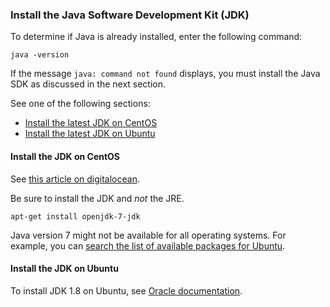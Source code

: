 <div markdown="1">

<h3 id="prereq-java">Install the Java Software Development Kit (JDK)</h3>
To determine if Java is already installed, enter the following command:

	java -version

If the message `java: command not found` displays, you must install the Java SDK as discussed in the next section. 

See one of the following sections:

* <a href="#install-prereq-java-centos">Install the latest JDK on CentOS</a>
* <a href="#install-prereq-java-ubuntu">Install the latest JDK on Ubuntu</a>

<h4 id="install-prereq-java-centos">Install the JDK on CentOS</h4>
See <a href="https://www.digitalocean.com/community/tutorials/how-to-install-java-on-centos-and-fedora#install-oracle-java-8" target="_blank">this article on digitalocean</a>.

Be sure to install the JDK and *not* the JRE.

	apt-get install openjdk-7-jdk

<div class="bs-callout bs-callout-info" id="info">
	<p>Java version 7 might not be available for all operating systems. For example, you can <a href="http://packages.ubuntu.com/" target="_blank">search the list of available packages for Ubuntu</a>.</p>
</div>

<h4 id="install-prereq-java-ubuntu">Install the JDK on Ubuntu</h4>
To install JDK 1.8 on Ubuntu, see <a href="https://docs.oracle.com/javase/8/docs/technotes/guides/install/install_overview.html" target="_blank">Oracle documentation</a>.